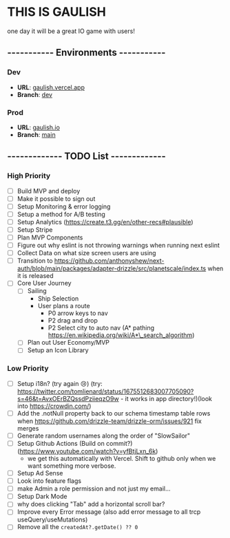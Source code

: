 # THIS IS GAULISH

one day it will be a great IO game with users!

## ----------- Environments -----------

### Dev

- **URL**: [gaulish.vercel.app](https://gaulish.vercel.app/)
- **Branch**: [dev](https://github.com/pmaier983/gaulish/tree/dev)

### Prod

- **URL**: [gaulish.io](https://gaulish.io/)
- **Branch**: [main](https://github.com/pmaier983/gaulish/tree/main)

## ------------- TODO List -------------

### High Priority

- [ ] Build MVP and deploy
- [ ] Make it possible to sign out
- [ ] Setup Monitoring & error logging
- [ ] Setup a method for A/B testing
- [ ] Setup Analytics (https://create.t3.gg/en/other-recs#plausible)
- [ ] Setup Stripe
- [ ] Plan MVP Components
- [ ] Figure out why eslint is not throwing warnings when running next eslint
- [ ] Collect Data on what size screen users are using
- [ ] Transition to https://github.com/anthonyshew/next-auth/blob/main/packages/adapter-drizzle/src/planetscale/index.ts when it is released
- [ ] Core User Journey
  - [ ] Sailing
    - Ship Selection
    - User plans a route
      - P0 arrow keys to nav
      - P2 drag and drop
      - P2 Select city to auto nav (A* pathing https://en.wikipedia.org/wiki/A*\_search_algorithm)
  - [ ] Plan out User Economy/MVP
  - [ ] Setup an Icon Library

### Low Priority

- [ ] Setup i18n? (try again :cry:) (try: https://twitter.com/tomlienard/status/1675512683007705090?s=46&t=AvxOErBZQssdPziieqzO9w - it works in app directory!)(look into https://crowdin.com/)
- [ ] Add the .notNull property back to our schema timestamp table rows when https://github.com/drizzle-team/drizzle-orm/issues/921 fix merges
- [ ] Generate random usernames along the order of "SlowSailor"
- [ ] Setup Github Actions (Build on commit?) (https://www.youtube.com/watch?v=yfBtjLxn_6k)
  - we get this automatically with Vercel. Shift to github only when we want something more verbose.
- [ ] Setup Ad Sense
- [ ] Look into feature flags
- [ ] make Admin a role permission and not just my email...
- [ ] Setup Dark Mode
- [ ] why does clicking "Tab" add a horizontal scroll bar?
- [ ] Improve every Error message (also add error message to all trcp useQuery/useMutations)
- [ ] Remove all the `createdAt?.getDate() ?? 0`

